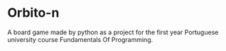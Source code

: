 # Orbito-n
A board game made by python as a project for the first year Portuguese university course Fundamentals Of Programming. 
